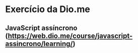 # Exercício da Dio.me 

## JavaScript assíncrono (https://web.dio.me/course/javascript-assincrono/learning/)